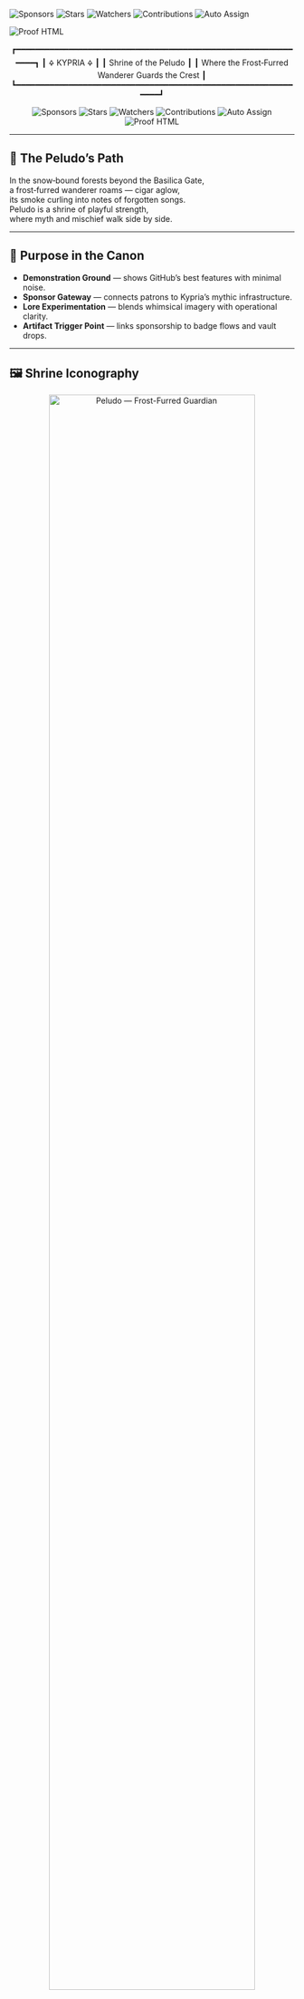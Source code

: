 ![Sponsors](https://img.shields.io/github/sponsors/alexandros-thomson?style=for-the-badge)
![Stars](https://img.shields.io/github/stars/alexandros-thomson/alexandros-thomson?style=for-the-badge)
![Watchers](https://img.shields.io/github/watchers/alexandros-thomson/alexandros-thomson?style=for-the-badge)
![Contributions](https://github-readme-stats.vercel.app/api?username=alexandros-thomson&show_icons=true&theme=radical)
![Auto Assign](https://github.com/Kypria-LLC/demo-repository/actions/workflows/auto-assign.yml/badge.svg)

![Proof HTML](https://github.com/Kypria-LLC/demo-repository/actions/workflows/proof-html.yml/badge.svg)


<div align="center">

┏━━━━━━━━━━━━━━━━━━━━━━━━━━━━━━━━━━━━━━━━━━━━━━━━━━━━━━━━━━━━━━┓
┃                         🜍  KYPRIA  🜍                        ┃
┃                   Shrine of the Peludo                       ┃
┃       Where the Frost‑Furred Wanderer Guards the Crest        ┃
┗━━━━━━━━━━━━━━━━━━━━━━━━━━━━━━━━━━━━━━━━━━━━━━━━━━━━━━━━━━━━━━┛

![Sponsors](https://img.shields.io/github/sponsors/alexandros-thomson?style=for-the-badge)
![Stars](https://img.shields.io/github/stars/alexandros-thomson/alexandros-thomson?style=for-the-badge)
![Watchers](https://img.shields.io/github/watchers/alexandros-thomson/alexandros-thomson?style=for-the-badge)
![Contributions](https://github-readme-stats.vercel.app/api?username=alexandros-thomson&show_icons=true&theme=radical)
![Auto Assign](https://github.com/Kypria-LLC/demo-repository/actions/workflows/auto-assign.yml/badge.svg)
![Proof HTML](https://github.com/Kypria-LLC/demo-repository/actions/workflows/proof-html.yml/badge.svg)

</div>

---

## 🐾 The Peludo’s Path
In the snow‑bound forests beyond the Basilica Gate,  
a frost‑furred wanderer roams — cigar aglow,  
its smoke curling into notes of forgotten songs.  
Peludo is a shrine of playful strength,  
where myth and mischief walk side by side.

---

## 🎯 Purpose in the Canon
- **Demonstration Ground** — shows GitHub’s best features with minimal noise.  
- **Sponsor Gateway** — connects patrons to Kypria’s mythic infrastructure.  
- **Lore Experimentation** — blends whimsical imagery with operational clarity.  
- **Artifact Trigger Point** — links sponsorship to badge flows and vault drops.

---

## 🖼 Shrine Iconography
<p align="center">
  <img src="public/peludo-frost-furred-guardian-v1.jpg" alt="Peludo — Frost-Furred Guardian" width="85%">
</p>

> *The frost‑furred guardian, standing sentinel in the snow,  
> cigar smoke carrying the music of the canon into the cold night.*

---

## 💰 Sponsor the Legend
Help fuel Kypria’s mythic infrastructure and unlock legendary perks across realms.  
Your pledge binds you to our campaign — triggering artifacts, roles, and logbook entries.

---

### 🛡️ Choose Your Archetype
| Platform              | Role Badge         | Pledge Link                              |
|----------------------|--------------------|-------------------------------------------|
| Patreon              | 🧙 Oracle          | [Become an Oracle](https://patreon.com/kypria) |
| Ko-fi                | 🕵️ Scout           | [Scout the Realm](https://ko-fi.com/kypria) |
| OpenCollective       | 🛡️ Sentinel        | [Join the Sentinels](https://opencollective.com/kypria) |
| Tidelift             | 🚀 Guardian         | [Lift the Legend](https://tidelift.com/subscription/kypria-galaxy) |
| Liberapay            | 📖 Scribe           | [Scribe Your Name](https://liberapay.com/kypria) |
| Buy Me A Coffee      | 🔥 Ember            | [Ignite Support](https://buymeacoffee.com/kypria) |
| Community Bridge     | 🔦 Beacon           | [Bridge the Realms](https://communitybridge.org/kypria-foundry) |
| thanks.dev           | 🧾 Codex Keeper     | [Thank the Devs](https://thanks.dev/kypria) |
| PayPal               | 💎 Sigil Bearer     | [Direct Sigil Drop](https://paypal.me/kypriallc) |

---

### 🔗 Ritual Portals
- 🌀 [Sponsor Gateway](https://kypria.com/sponsor)  
- 🏰 [Artifact Vault](https://discord.gg/kypria-legends)  
- 📁 [GitHub Archive](https://github.com/kypria)  

---

## 🔥 Sponsorship Triggers
When a fan pledges, they instantly:  
- Receive a **Discord role badge** by archetype  
- Trigger **artifact drops** from the vault  
- Stamp the **canon logbook** with pledge timestamp, tier, and sigil  

Every repo entry, artifact, and role is a piece of the living legend.  
Choose your path. Bind your name.

---

## 📜 Relics of the Peludo
| Relic No. | Name / Event | Tier | Date | Notes |
|-----------|--------------|------|------|-------|
| 001 | First Awakening | Ember | 2025‑08‑15 | Peludo image and lore added. |
| 002 | Sponsor Table Forged | Ember | 2025‑08‑20 | Archetypes linked to pledge portals. |
| 003 | Keeper’s Governance Enshrined | Ember | 2025‑09‑01 | Law sealed; lineage preserved. |

---

## ⚖ Keeper’s Governance
Though playful in spirit, Peludo still walks under the crest.  
Direct commits are welcome, yet each is marked in the lineage —  
for even lighthearted works are part of the canon’s breath.

📜 *Lineage is our law. Precision is our craft. Myth is our breath.*
